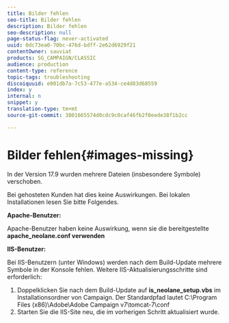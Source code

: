 ```yaml
---
title: Bilder fehlen
seo-title: Bilder fehlen
description: Bilder fehlen
seo-description: null
page-status-flag: never-activated
uuid: 0dc73ea0-70bc-476d-bdff-2e62d6929f21
contentOwner: sauviat
products: SG_CAMPAIGN/CLASSIC
audience: production
content-type: reference
topic-tags: troubleshooting
discoiquuid: e001db7a-7c53-477e-a534-ce4d83d68559
index: y
internal: n
snippet: y
translation-type: tm+mt
source-git-commit: 3801665574d0cdc9c0caf46fb2f0eede38f1b2cc

---
```



# Bilder fehlen{#images-missing}

In der Version 17.9 wurden mehrere Dateien (insbesondere Symbole) verschoben.

Bei gehosteten Kunden hat dies keine Auswirkungen. Bei lokalen Installationen lesen Sie bitte Folgendes.

**Apache-Benutzer:**

Apache-Benutzer haben keine Auswirkung, wenn sie die bereitgestellte **apache_neolane.conf verwenden**

**IIS-Benutzer:**

Bei IIS-Benutzern (unter Windows) werden nach dem Build-Update mehrere Symbole in der Konsole fehlen. Weitere IIS-Aktualisierungsschritte sind erforderlich:

1. Doppelklicken Sie nach dem Build-Update auf **is_neolane_setup.vbs** im Installationsordner von Campaign. Der Standardpfad lautet C:\Program Files (x86)\Adobe\Adobe Campaign v7\tomcat-7\conf
1. Starten Sie die IIS-Site neu, die im vorherigen Schritt aktualisiert wurde.

